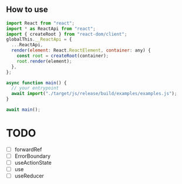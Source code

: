 ## How to use

```js
import React from "react";
import * as ReactApi from "react";
import { createRoot } from "react-dom/client";
globalThis.__ReactApi = {
  ...ReactApi,
  render(element: React.ReactElement, container: any) {
    const root = createRoot(container);
    root.render(element);
  },
};

async function main() {
  // your entrypoint
  await import("./target/js/release/build/examples/examples.js");
}

await main();
```

# TODO

- [ ] forwardRef
- [ ] ErrorBoundary
- [ ] useActionState
- [ ] use
- [ ] useReducer
